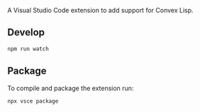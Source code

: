 A Visual Studio Code extension to add support for Convex Lisp.

## Develop
```bash
npm run watch
```

## Package
To compile and package the extension run:
```bash
npx vsce package
```
